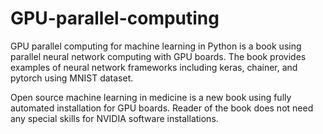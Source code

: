 # GPU-parallel-computing
GPU parallel computing for machine learning in Python is a book using parallel neural network computing with GPU boards. The book provides examples of neural network frameworks including keras, chainer, and pytorch using MNIST dataset.

Open source machine learning in medicine is a new book using fully automated installation for GPU boards. Reader of the book does not need  any special skills for NVIDIA software installations.
